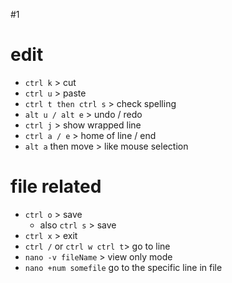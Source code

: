 #1
# edit
- `ctrl k` > cut
- `ctrl u` > paste
- `ctrl t then ctrl s` > check spelling
- `alt u / alt e` > undo / redo
- `ctrl j` > show wrapped line
- `ctrl a / e` > home of line / end
- `alt a` then move > like mouse selection
# file related
- `ctrl o` > save
	- also `ctrl s` > save
- `ctrl x` > exit
- `ctrl /` or `ctrl w ctrl t`> go to line
- `nano -v fileName` > view only mode
- `nano +num somefile` go to the specific line in file